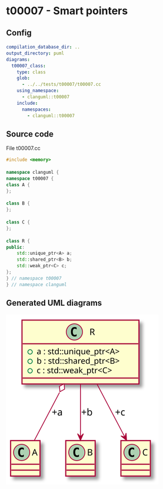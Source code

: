 # t00007 - Smart pointers
## Config
```yaml
compilation_database_dir: ..
output_directory: puml
diagrams:
  t00007_class:
    type: class
    glob:
      - ../../tests/t00007/t00007.cc
    using_namespace:
      - clanguml::t00007
    include:
      namespaces:
        - clanguml::t00007

```
## Source code
File t00007.cc
```cpp
#include <memory>

namespace clanguml {
namespace t00007 {
class A {
};

class B {
};

class C {
};

class R {
public:
    std::unique_ptr<A> a;
    std::shared_ptr<B> b;
    std::weak_ptr<C> c;
};
} // namespace t00007
} // namespace clanguml

```
## Generated UML diagrams
![t00007_class](./t00007_class.svg "Smart pointers")
